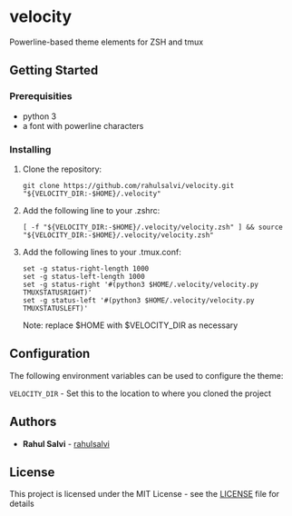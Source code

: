 # velocity

Powerline-based theme elements for ZSH and tmux

## Getting Started

### Prerequisities

* python 3
* a font with powerline characters

### Installing

1. Clone the repository:
    ```
    git clone https://github.com/rahulsalvi/velocity.git "${VELOCITY_DIR:-$HOME}/.velocity"
    ```

2. Add the following line to your .zshrc:
    ```
    [ -f "${VELOCITY_DIR:-$HOME}/.velocity/velocity.zsh" ] && source "${VELOCITY_DIR:-$HOME}/.velocity/velocity.zsh"
    ```

3. Add the following lines to your .tmux.conf:
    ```
    set -g status-right-length 1000
    set -g status-left-length 1000
    set -g status-right '#(python3 $HOME/.velocity/velocity.py TMUXSTATUSRIGHT)'
    set -g status-left '#(python3 $HOME/.velocity/velocity.py TMUXSTATUSLEFT)'
    ```
    Note: replace $HOME with $VELOCITY_DIR as necessary

## Configuration

The following environment variables can be used to configure the theme:

```VELOCITY_DIR``` - Set this to the location to where you cloned the project

## Authors

* **Rahul Salvi** - [rahulsalvi](https://github.com/rahulsalvi)

## License

This project is licensed under the MIT License - see the [LICENSE](LICENSE) file for details

